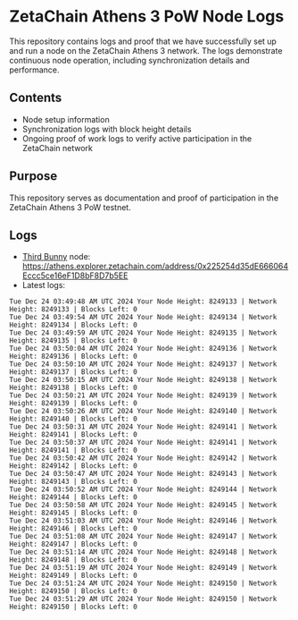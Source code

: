 # ZetaChain Athens 3 PoW Node Logs
This repository contains logs and proof that we have successfully set up and run a node on the ZetaChain Athens 3 network. The logs demonstrate continuous node operation, including synchronization details and performance.

## Contents
- Node setup information
- Synchronization logs with block height details
- Ongoing proof of work logs to verify active participation in the ZetaChain network

## Purpose
This repository serves as documentation and proof of participation in the ZetaChain Athens 3 PoW testnet.

## Logs

- [Third Bunny](https://thirdbunny.xyz/) node: https://athens.explorer.zetachain.com/address/0x225254d35dE666064Eccc5ce16eF1D8bF8D7b5EE
- Latest logs:
```
Tue Dec 24 03:49:48 AM UTC 2024 Your Node Height: 8249133 | Network Height: 8249133 | Blocks Left: 0
Tue Dec 24 03:49:54 AM UTC 2024 Your Node Height: 8249134 | Network Height: 8249134 | Blocks Left: 0
Tue Dec 24 03:49:59 AM UTC 2024 Your Node Height: 8249135 | Network Height: 8249135 | Blocks Left: 0
Tue Dec 24 03:50:04 AM UTC 2024 Your Node Height: 8249136 | Network Height: 8249136 | Blocks Left: 0
Tue Dec 24 03:50:10 AM UTC 2024 Your Node Height: 8249137 | Network Height: 8249137 | Blocks Left: 0
Tue Dec 24 03:50:15 AM UTC 2024 Your Node Height: 8249138 | Network Height: 8249138 | Blocks Left: 0
Tue Dec 24 03:50:21 AM UTC 2024 Your Node Height: 8249139 | Network Height: 8249139 | Blocks Left: 0
Tue Dec 24 03:50:26 AM UTC 2024 Your Node Height: 8249140 | Network Height: 8249140 | Blocks Left: 0
Tue Dec 24 03:50:31 AM UTC 2024 Your Node Height: 8249141 | Network Height: 8249141 | Blocks Left: 0
Tue Dec 24 03:50:37 AM UTC 2024 Your Node Height: 8249141 | Network Height: 8249141 | Blocks Left: 0
Tue Dec 24 03:50:42 AM UTC 2024 Your Node Height: 8249142 | Network Height: 8249142 | Blocks Left: 0
Tue Dec 24 03:50:47 AM UTC 2024 Your Node Height: 8249143 | Network Height: 8249143 | Blocks Left: 0
Tue Dec 24 03:50:52 AM UTC 2024 Your Node Height: 8249144 | Network Height: 8249144 | Blocks Left: 0
Tue Dec 24 03:50:58 AM UTC 2024 Your Node Height: 8249145 | Network Height: 8249145 | Blocks Left: 0
Tue Dec 24 03:51:03 AM UTC 2024 Your Node Height: 8249146 | Network Height: 8249146 | Blocks Left: 0
Tue Dec 24 03:51:08 AM UTC 2024 Your Node Height: 8249147 | Network Height: 8249147 | Blocks Left: 0
Tue Dec 24 03:51:14 AM UTC 2024 Your Node Height: 8249148 | Network Height: 8249148 | Blocks Left: 0
Tue Dec 24 03:51:19 AM UTC 2024 Your Node Height: 8249149 | Network Height: 8249149 | Blocks Left: 0
Tue Dec 24 03:51:24 AM UTC 2024 Your Node Height: 8249150 | Network Height: 8249150 | Blocks Left: 0
Tue Dec 24 03:51:29 AM UTC 2024 Your Node Height: 8249150 | Network Height: 8249150 | Blocks Left: 0
```
